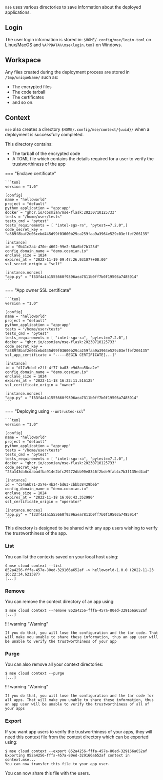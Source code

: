 
`mse` uses various directories to save information about the deployed applications. 

## Login

The user login information is stored in: `$HOME/.config/mse/login.toml` on Linux/MacOS and `%APPDATA%\mse\login.toml` on Windows. 

## Workspace

Any files created during the deployment process are stored in `/tmp/uniqueName/` such as:

- The encrypted files
- The code tarball
- The certificates
- and so on.

## Context

`mse` also creates a directory `$HOME/.config/mse/context/{uuid}/` when a deployment is successfully completed.

This directory contains:

- The tarball of the encrypted code
- A TOML file which contains the details required for a user to verify the trustworthiness of the app


=== "Enclave certificate"

    ```toml
    version = "1.0"

    [config]
    name = "helloworld"
    project = "default"
    python_application = "app:app"
    docker = "ghcr.io/cosmian/mse-flask:20230710125733"
    tests = "/home/user/tests"
    tests_cmd = "pytest"
    tests_requirements = [ "intel-sgx-ra", "pytest==7.2.0",]
    code_secret_key = "a389f8baf2e03cebd445d99f03600b29ca259faa9a3964e529c03effef206135"

    [instance]
    id = "0b41c2a4-470e-4602-99e2-58a6bf7b123d"
    config_domain_name = "demo.cosmian.io"
    enclave_size = 1024
    expires_at = "2022-11-19 09:47:26.931077+00:00"
    ssl_secret_origin = "self"

    [instance.nonces]
    "app.py" = "f33f4a1a1555660f9396aea7811b0ff7b0f19503a7485914"
    ```

=== "App owner SSL certificate"

    ```toml
    version = "1.0"

    [config]
    name = "helloworld"
    project = "default"
    python_application = "app:app"
    tests = "/home/user/tests"
    tests_cmd = "pytest"
    tests_requirements = [ "intel-sgx-ra", "pytest==7.2.0",]
    docker = "ghcr.io/cosmian/mse-flask:20230710125733"
    code_secret_key = "a389f8baf2e03cebd445d99f03600b29ca259faa9a3964e529c03effef206135"
    ssl_app_certificate = "-----BEGIN CERTIFICATE[...]"

    [instance]
    id = "d17a9cbd-e2ff-4f77-ba03-e9d8ea58ca2e"
    config_domain_name = "demo.cosmian.io"
    enclave_size = 1024
    expires_at = "2022-11-18 16:22:11.516125"
    ssl_certificate_origin = "owner"

    [instance.nonces]
    "app.py" = "f33f4a1a1555660f9396aea7811b0ff7b0f19503a7485914"
    ```

=== "Deploying using `--untrusted-ssl`"

    ```toml
    version = "1.0"

    [config]
    name = "helloworld"
    project = "default"
    python_application = "app:app"
    tests = "/home/user/tests"
    tests_cmd = "pytest"
    tests_requirements = [ "intel-sgx-ra", "pytest==7.2.0",]
    docker = "ghcr.io/cosmian/mse-flask:20230710125733"
    code_secret_key = "23a143da6cdabadfba914e2bfc29272dbb90e8346f2bde9fab4c7b3f135ed4ad"

    [instance]
    id = "c54a6b71-257e-4b24-bd63-cbbb38429beb"
    config_domain_name = "demo.cosmian.io"
    enclave_size = 1024
    expires_at = "2022-11-18 16:00:43.352980"
    ssl_certificate_origin = "operator"

    [instance.nonces]
    "app.py" = "f33f4a1a1555660f9396aea7811b0ff7b0f19503a7485914"
    ```

This directory is designed to be shared with any app users wishing to verify the trustworthiness of the app. 

### List

You can list the contexts saved on your local host using:

```console
$ mse cloud context --list
852a4256-fffa-457a-80ed-329166a652af -> helloworld-1.0.0 (2022-11-23 16:22:34.621387)
[...]
```

### Remove

You can remove the context directory of an app using:

```console
$ mse cloud context --remove 852a4256-fffa-457a-80ed-329166a652af
[...]
```

!!! warning "Warning"

    If you do that, you will lose the configuration and the tar code. That will make you unable to share these information, thus an app user will be unable to verify the trustworthiness of your app


### Purge

You can also remove all your context directories:

```console
$ mse cloud context --purge
[...]
```

!!! warning "Warning" 

    If you do that, you will lose the configuration and the tar code for all apps. That will make you unable to share these information, thus an app user will be unable to verify the trustworthiness of all of your apps


### Export

If you want app users to verify the trustworthiness of your apps, they will need this context file from the context directory which can be exported using:

```console
$ mse cloud context --export 852a4256-fffa-457a-80ed-329166a652af
Exporting 852a4256-fffa-457a-80ed-329166a652af context in context.mse...
You can now transfer this file to your app user.
```

You can now share this file with the users.
